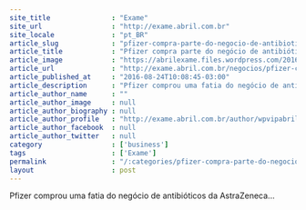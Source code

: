 ```yaml
---
site_title               : "Exame"
site_url                 : "http://exame.abril.com.br"
site_locale              : "pt_BR"
article_slug             : "pfizer-compra-parte-do-negocio-de-antibiotico-da-astrazeneca"
article_title            : "Pfizer compra parte do negócio de antibiótico da AstraZeneca"
article_image            : "https://abrilexame.files.wordpress.com/2016/09/size_960_16_9_photo_1364824987763-1-07.jpg?quality=70&strip=all&w=960"
article_url              : "http://exame.abril.com.br/negocios/pfizer-compra-parte-do-negocio-de-antibiotico-da-astrazeneca/"
article_published_at     : "2016-08-24T10:08:45-03:00"
article_description      : "Pfizer comprou uma fatia do negócio de antibióticos da AstraZeneca..."
article_author_name      : ""
article_author_image     : null
article_author_biography : null
article_author_profile   : "http://exame.abril.com.br/author/wpvipabril/"
article_author_facebook  : null
article_author_twitter   : null
category                 : ['business']
tags                     : ['Exame']
permalink                : "/:categories/pfizer-compra-parte-do-negocio-de-antibiotico-da-astrazeneca/"
layout                   : post
---
```


Pfizer comprou uma fatia do negócio de antibióticos da AstraZeneca...
